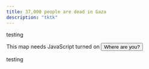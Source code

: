 ```yaml
---
title: 37,000 people are dead in Gaza
description: "tktk"
---
```


testing

<link rel="stylesheet"
    href="https://unpkg.com/maplibre-gl@3.3.1/dist/maplibre-gl.css"
    crossorigin="anonymous">
<script src="https://unpkg.com/maplibre-gl@3.3.1/dist/maplibre-gl.js"
    crossorigin="anonymous"></script>
<script src="https://unpkg.com/pmtiles@3.0.6/dist/pmtiles.js"></script>
<script src="/js/37000-are-dead.js"></script>

<main>
    <noscript>This map needs JavaScript turned on</noscript>
    <button id="find">Where are you?</button>
    <div id="text"></div>
</main>
<div id="map"></div>

testing


